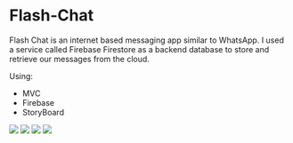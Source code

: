 # Flash-Chat #

Flash Chat is an internet based messaging app similar to WhatsApp. I used a service called Firebase Firestore as a backend database to store and retrieve our messages from the cloud. 

Using: 

* MVC
* Firebase
* StoryBoard

![](https://s1.hostingkartinok.com/uploads/images/2022/02/c5ea63653eff0ede5c9216fcbdcd070b.jpg)
![](https://s1.hostingkartinok.com/uploads/images/2022/02/2c367ccc7ca0d4572b83084a03958969.jpg)
![](https://s1.hostingkartinok.com/uploads/images/2022/02/0d2d9bceb9380f7744a8cfc9cf32b7ad.jpg)
![](https://s1.hostingkartinok.com/uploads/images/2022/02/048c945f9ed83f8441a95f31b151aa31.jpg)
